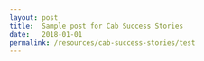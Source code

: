 ```yaml
---
layout: post
title:  Sample post for Cab Success Stories
date:   2018-01-01
permalink: /resources/cab-success-stories/test
---
```

